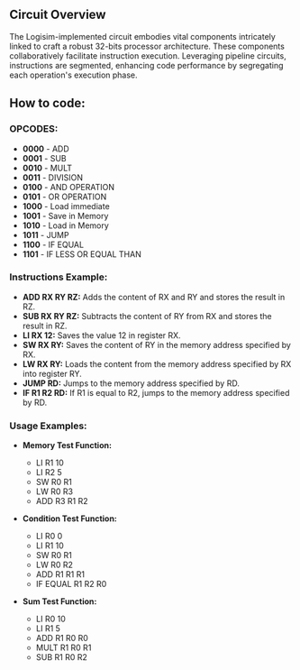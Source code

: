 ##   Circuit Overview

The Logisim-implemented circuit embodies vital components intricately linked to craft a robust 32-bits processor architecture. These components collaboratively facilitate instruction execution. Leveraging pipeline circuits, instructions are segmented, enhancing code performance by segregating each operation's execution phase.

## How to code:

### OPCODES:
- **0000** - ADD
- **0001**  - SUB
- **0010**  - MULT
- **0011**  - DIVISION
- **0100**  - AND OPERATION
- **0101**  - OR OPERATION
- **1000**  - Load immediate
- **1001**  - Save in Memory
- **1010**  - Load in Memory
- **1011**  - JUMP
- **1100**  - IF EQUAL
- **1101**  - IF LESS OR EQUAL THAN
### Instructions Example:


-   **ADD RX RY RZ:** Adds the content of RX and RY and stores the result in RZ.
-   **SUB RX RY RZ:** Subtracts the content of RY from RX and stores the result in RZ.
-   **LI RX 12:** Saves the value 12 in register RX.
-   **SW RX RY:** Saves the content of RY in the memory address specified by RX.
-   **LW RX RY:** Loads the content from the memory address specified by RX into register RY.
-   **JUMP RD:** Jumps to the memory address specified by RD.
-   **IF R1 R2 RD:** If R1 is equal to R2, jumps to the memory address specified by RD.

### Usage Examples:

-   **Memory Test Function:**
    
    -   LI R1 10
    -   LI R2 5
    -   SW R0 R1
    -   LW R0 R3
    -   ADD R3 R1 R2
-   **Condition Test Function:**
    
    -   LI R0 0
    -   LI R1 10
    -   SW R0 R1
    -   LW R0 R2
    -   ADD R1 R1 R1
    -   IF EQUAL R1 R2 R0
-   **Sum Test Function:**
    
    -   LI R0 10
    -   LI R1 5
    -   ADD R1 R0 R0
    -   MULT R1 R0 R1
    -   SUB R1 R0 R2
